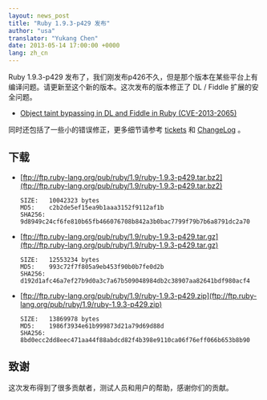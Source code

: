 ```yaml
---
layout: news_post
title: "Ruby 1.9.3-p429 发布"
author: "usa"
translator: "Yukang Chen"
date: 2013-05-14 17:00:00 +0000
lang: zh_cn
---
```


Ruby 1.9.3-p429 发布了，我们刚发布p426不久，但是那个版本在某些平台上有编译问题。请更新至这个新的版本。这次发布的版本修正了 DL / Fiddle 扩展的安全问题。

* [Object taint bypassing in DL and Fiddle in Ruby (CVE-2013-2065)](/en/news/2013/05/14/taint-bypass-dl-fiddle-cve-2013-2065/)

同时还包括了一些小的错误修正，更多细节请参考 [tickets](https://bugs.ruby-lang.org/projects/ruby-193/issues?set_filter=1&amp;status_id=5) 和 [ChangeLog](http://svn.ruby-lang.org/repos/ruby/tags/v1_9_3_429/ChangeLog) 。

## 下载

* [ftp://ftp.ruby-lang.org/pub/ruby/1.9/ruby-1.9.3-p429.tar.bz2](ftp://ftp.ruby-lang.org/pub/ruby/1.9/ruby-1.9.3-p429.tar.bz2)

      SIZE:   10042323 bytes
      MD5:    c2b2de5ef15ea9b1aaa3152f9112af1b
      SHA256: 9d8949c24cf6fe810b65fb466076708b842a3b0bac7799f79b7b6a8791dc2a70

* [ftp://ftp.ruby-lang.org/pub/ruby/1.9/ruby-1.9.3-p429.tar.gz](ftp://ftp.ruby-lang.org/pub/ruby/1.9/ruby-1.9.3-p429.tar.gz)

      SIZE:   12553234 bytes
      MD5:    993c72f7f805a9eb453f90b0b7fe0d2b
      SHA256: d192d1afc46a7ef27b9d0a3c7a67b509048984db2c38907aa82641bdf980acf4

* [ftp://ftp.ruby-lang.org/pub/ruby/1.9/ruby-1.9.3-p429.zip](ftp://ftp.ruby-lang.org/pub/ruby/1.9/ruby-1.9.3-p429.zip)

      SIZE:   13869978 bytes
      MD5:    1986f3934e61b999873d21a79d69d88d
      SHA256: 8bd0ecc2dd8eec471aa44f88abdcd82f4b398e9110ca06f76eff066b653b8b90

## 致谢

这次发布得到了很多贡献者，测试人员和用户的帮助，感谢你们的贡献。

